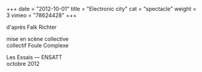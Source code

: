 +++
date = "2012-10-01"
title = "Electronic city"
cat = "spectacle"
weight = 3
vimeo = "78624428"
+++

d'après Falk Richter

mise en scène collective<br>
collectif Foule Complexe

Les Essais — ENSATT<br>
octobre 2012
